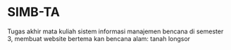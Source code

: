 # SIMB-TA
Tugas akhir mata kuliah sistem informasi manajemen bencana di semester 3, membuat website bertema kan bencana alam: tanah longsor
